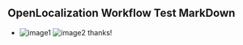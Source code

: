 ## OpenLocalization Workflow Test MarkDown
* ![image1](.\3ad6f738-f219-4e0f-9358-78602d05665f.PNG)   ![image2](.\243fa991-2b73-4a98-8b79-e2a5ffa2fcbd.png) 
thanks!